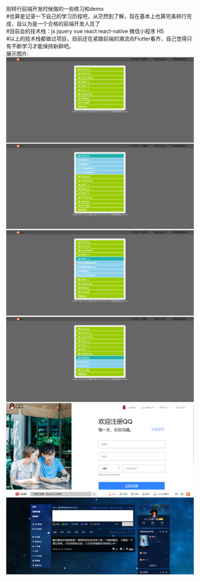 ﻿刚转行前端开发时候做的一些练习和demo  
#也算是记录一下自己的学习历程吧，从茫然到了解，现在基本上也算完美转行完成，自认为是一个合格的前端开发人员了  
#目前会的技术栈：js jquery vue react react-native 微信小程序 H5  
#以上的技术栈都做过项目，目前还在紧跟前端的潮流向Flutter看齐，自己觉得只有不断学习才能保持新鲜吧。  
展示图片:  
![pic1](./image/1.png)
![pic1](./image/2.png)  
![pic1](./image/3.png)
![pic1](./image/4.png)  
![pic1](./image/5.png)
![pic1](./image/6.png)